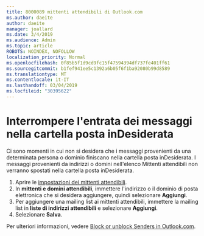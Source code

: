 ```yaml
---
title: 8000089 mittenti attendibili di Outlook.com
ms.author: daeite
author: daeite
manager: joallard
ms.date: 3/4/2019
ms.audience: Admin
ms.topic: article
ROBOTS: NOINDEX, NOFOLLOW
localization_priority: Normal
ms.openlocfilehash: 0f85b5f1d9cd9fc15f47594394df737fe401ff61
ms.sourcegitcommit: b1fef941ee5c1392a6b05f6f1ba92080b99d8589
ms.translationtype: MT
ms.contentlocale: it-IT
ms.lasthandoff: 03/04/2019
ms.locfileid: "30395622"
---
```

# <a name="stop-messages-from-going-into-your-junk-email-folder"></a>Interrompere l'entrata dei messaggi nella cartella posta inDesiderata

Ci sono momenti in cui non si desidera che i messaggi provenienti da una determinata persona o dominio finiscano nella cartella posta inDesiderata. I messaggi provenienti da indirizzi o domini nell'elenco Mittenti attendibili non verranno spostati nella cartella posta inDesiderata.

1. Aprire le [impostazioni dei mittenti attendibili](https://go.microsoft.com/fwlink/?linkid=2035804).
2. In **mittenti e domini attendibili**, immettere l'indirizzo o il dominio di posta elettronica che si desidera aggiungere, quindi selezionare **Aggiungi**.
3. Per aggiungere una mailing list ai mittenti attendibili, immettere la mailing list in **liste di indirizzi attendibili** e selezionare **Aggiungi**.
4. Selezionare **Salva**.

Per ulteriori informazioni, vedere [Block or unblock Senders in Outlook.com](https://support.office.com/article/afba1c94-77bb-4f50-8b85-057cf52f4d5e).